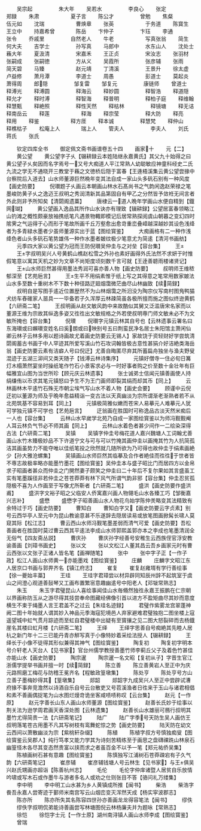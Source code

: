 <!-- { "loadSidebar": true } -->
　　吴宗起　　　　　朱大年
　　吴若水　　　　　李良心
　　张定　　　　　　郑録
　　朱肃　　　　　　夏子言
　　陈公才　　　　　曾勉
　　焦粲　　　　　　伍元如
　　沈瑞　　　　　　曹焕章
　　张英　　　　　　于务道
　　陈寳生　　　　　王立中
　　持嘉希曾　　　　陈岳
　　卞仲子　　　　　卞珏
　　李通　　　　　　张令
　　乔戚里　　　　　自然老人
　　牛老　　　　　　写真张翁
　　简生　　　　　　何大夫
　　吉学士　　　　　孙写真
　　马郎中　　　　　水东山人
　　沈处士　　　　　蘓大年
　　夏汲清　　　　　宋嘉禾
　　王正贞　　　　　宋汝志
　　张羽材　　　　　张嗣成
　　张嗣徳　　　　　方从义
　　吴霞所　　　　　张彦辅
　　张雨　　　　　　简天碧
　　马臻　　　　　　赵元靖
　　丁清溪　　　　　王景升
　　徐太虚　　　　　卢益修
　　萧月潭　　　　　李道士
　　周愚　　　　　　彭道士
　　莫起炎　　　　　萧得周
　　郎隠　　　　　邹复雷
　　邹复元　　　　　康链师
　　曾道士　　　　　释溥光
　　释溥圆　　　　　释海云
　　释妙圆　　　　　释智浩
　　释道隠　　　　　释允才
　　释时溥　　　　　释智海
　　释普明　　　　　释柏子庭
　　释维翰　　　　　释慧甄
　　释絶照　　　　　释性天然
　　释枯林　　　　　释镜塘
　　释无诘　　　　　释南岳云
　　释莲　　　　　　释海
　　释宗莹　　　　　释大防
　　释亮　　　　　　释用
　　释鉴　　　　　　释方厓
　　释本诚　　　　　释慧梵
　　释仲山　　　　　释樵枯子
　　松庵上人　　　　瑞上人
　　管夫人　　　　　李夫人
　　刘氏　　　　　　蒋氏
　　张氏



　　钦定四库全书
　　御定佩文斋书画谱卷五十四
　　画家十
　　元【二】
　　黄公望
　　黄公望字子乆【辍耕録云本姓陆继永嘉黄氏】其父九十始得之曰黄公望子乆矣因而名字焉号一又号大痴道人平江常熟人幼聪敏应神童科经史二氏九流之学无不通晓开三教堂于蘓之文徳桥后隠于富春【王逄梧溪集云黄公望尝掾中台察院后入道去】山水师董源巨然晩年变其法自成一家山头多矾石别有一种风度【画史防要】
　　倪瓉题子乆画云本朝画山林水石髙尚书之气韵闲逸赵荣禄之笔墨峻防黄子乆之逸迈王叔明之秀润清新其品第固自有甲乙之分然皆予敛袵无间言者外此则非予所知矣【清閟阁遗藁】
　　唐棣云一道人晩年学画山水便自精到【鐡网瑚】
　　黄公望画入逸品其所作山水诀亦有理致【辍耕録】公望居富春领略江山钓滩之概性颇豪放袖携纸笔凡遇景物輙即模记后居常熟探阅虞山朝暮之变幻四时隂霁之气运得于心而形于笔故所画千丘万壑愈出愈竒重峦叠嶂越深越妙其设色浅绛者为多青緑水墨者少虽师董源实出于蓝【图绘寳鉴】
　　大痴画格有二一种作浅绛色者山头多矾石笔势雄伟一种作水墨者皴纹极少笔意尤为简逺【清河书画舫】
　　元季四大家以黄公望为冠而王防倪瓉吴仲圭与之对垒【容台集】
　　王
　　王字叔明吴兴人号黄鹤山樵赵松雪之外孙也素好画得外氏法然不求妍于时惟假笔意以寓其天机之妙为文章不尚矩度顷刻数千言可就【王逹善聼雨楼诸贤记】
　　王山水师巨然甚得用墨法秀润可喜亦善人物【画史防要】
　　叔明师王维秾郁深至【艺苑巵言】
　　王生平不用绢素惟于纸上写之其得意之笔常用数家皴法山水多至数十重树木不下数十种径路迂廻烟霭微茫曲尽山林幽致【续简録】
　　叔明自是写图手逺近位置歴然不为山林烟霭之所汨没为陶宗仪写南村图鳬鸭猫犬纺车舂碓家人噐具一一毕备若子久浑厚云林疎简虽各极所擅而施之图似终逊黄鹤【六研斋二笔】
　　王叔明画从赵文敏风韵中来故酷似其舅又泛滥唐宋名家而以董源王维为宗故其纵逸多姿又徃徃出文敏规格之外若使叔明専门师文敏未必不为文敏所掩也【容台集】
　　倪瓉
　　倪瓉字元镇云林其自号也【云林遗事云署名曰东海瓉或曰嬾瓉变姓名曰奚朗或曰映别号五曰荆蛮民净名居士朱阳馆主萧闲仙卿云林子云林多用以题诗画故尤着画史防要云无锡人】家故饶于资轻财好学尝筑清閟阁蓄古书画于中人罕迹其所爱写溪山竹石攻词翰皆极古意性甚狷介好洁絶类海岳翁【画史防要云素有洁癖人号曰倪迂】尤善自晦匿尽弃其所蓄扁舟独坐与渔夫野叟混迹于五湖三泖间又类天随子【钱溥云林诗集序】
　　元镇好僧寺一住必旬日篝灯木榻萧然宴坐时操纸笔作竹石小景客求必与一时好事者购之价至数十金壮年有巨幅雅宜山图为当世所珍【顾元庆云林遗事】
　　张士诚弟士信闻元镇善画使人持绢缣侑以币求其笔元镇怒曰予生不为王门画师即裂其绢而却其币【同上】
　　云林画林木平逺竹石殊无市朝尘埃气写山水不着人物【画史会要】
　　顾谨中云倪迂初以董源为师及乎晩年愈益精诣一变古法以天真幽淡为宗所谓渐老渐熟者若不从北苑筑基不容易到耳【同上】
　　元镇极简雅似嫩而苍宋人易摹元人难摹元人犹可学独元镇不可学也【艺苑巵言】
　　迂翁画在胜国时可称逸品古淡天然米痴后一人也【容台集】
　　云林山水早嵗学北苑乃自成一家图绘寳鉴以为师冯觐觐阉人耳云林负气节必不师其画【同上】
　　云林山水着色者甚少间作一二绘染深得古法【六研斋二笔】
　　吴镇
　　吴镇字仲圭号梅花道人嘉兴魏塘人工词翰尤善画山水竹木臻极妙品不下许道宁文与可与可以竹掩其画仲圭以画掩其竹为人抗简孤洁其画虽势力不能夺唯以佳纸笔投之欣然就几随所欲为乃可得也故仲圭于绢素画絶少【孙大雅沧螺集】
　　吴镇画山水师巨然其临摹及合作者絶佳而徃徃于世者皆不専志故极率略亦能墨竹墨花【图绘寳鉴】吴仲圭本与盛子昭比门而居四方以金帛求子昭画者甚众而仲圭之门閴然妻子颇笑之仲圭曰二十年后不复尔果如其言盛虽工实有笔墨蹊径非若仲圭之苍苍莽莽有林下风气所谓气韵非邪【容台集】仲圭忍贫孤隠极不喜为人作画至于写像尤所靳者【六研斋二笔】
　　盛洪【画史防要作盛洪甫】
　　盛洪字文裕子昭之父临安人侨寓嘉兴画人物翎毛山水各臻工巧【邹衡嘉兴志补】
　　盛懋
　　盛懋字子昭善画山水人物花鸟始学陈仲羙略变其法精致有余特过于巧【画史防要】
　　曹知白
　　曹知白字又【画史防要云字贞素】别号云西华亭人至元中为昆山教谕意甚不乐遂辞去隠居读易或放笔图画掀髯长啸人莫窥其际【松江志】
　　曹云西山水师冯觐笔墨差弱而清气可爱【画史防要】吾松善画者在胜国时莫过曹云西其平逺法李成山水师郭熙盖郭亦本之李成也笔墨清润全无俗气【四友斋丛説】
　　曹庆孙
　　曹庆孙字经善号安稚生云西族侄官浮安教谕善画【刘璋书画史】
　　张以文
　　张以文松江人董其昌云吾乡画家元时有曹云西张以文张子正诸人皆名笔【画禅随笔】
　　张中
　　张中字子正【一作子政】松江人画山水师黄一亦能墨戏【图绘寳鉴】
　　庄麟
　　庄麟字文昭江东人居京口书画与郭畀齐名【镇江府志】
　　崔复
　　崔复赵雍壻有学行善绘事【徐一夔始丰藁】
　　王珪
　　王珪字君璋尝以材异辟同知辰州辞不起筑室于虞山之间澄心观道善鼔琴又工画布置繁宻意趣幽逺号中阳老人【邓韨常熟志】
　　朱玉
　　朱玉字君璧昆山人喜绘事闻佳山水毎翛然独徃永嘉王振鹏在仁宗朝以界画称防玉从之游尽得其技尝奉命图藏经佛像引首以进方不盈矩曲尽其妙而意度横生不束于绳墨人言王君盖不之过云【朱珪名迹録】
　　君璧作紫雾龙宫翠蓬神阙二图十年始就人谓其妙入神品元季海寇犯境邑人弃家避难君璧独抱二图坐楼上寇遥望城中虹气贯月踪迹而至虹自君璧楼中出疑有至寳攘之见二图大怒裂碎而去杨鐡崖名其楼曰虹月楼【六研斋二笔】
　　王绎
　　王绎字思善自号痴絶其先睦人居杭之新门年十二三已能丹青亦觧写真于小像特妙着采绘法授人【辍耕録】
　　王绎长于小像不徒得其形似兼得其神气【图绘寳鉴】
　　陶复初
　　陶复初字明本号介轩老人天台人【见书家】官台州儒学教授善墨竹师李蓟丘父子及着色竹甚佳亦能山水【画史防要】
　　陶宗暹
　　陶宗暹一名文昭【复初从子】字晋生官江浙儒学提举书画并擅一时【续简録】
　　陈立善
　　陈立善黄岩人至正中为庆元路照磨工梅花与防稽王冕齐名【程敏政篁墩集】
　　陈处亨
　　陈处亨号方山立善子墨梅妙得其【篁墩集】
　　郯韶
　　郯韶字九成吴兴人至正中尝辟试漕府掾不事奔竞澹然以诗酒自乐自号云台散吏又号苕溪渔者日徃来于玉山与诸君相倡和素不善画偶捉笔为山水图烂熳竒诡坐客咸啧啧称叹【云台集】
　　赵元【一作原】
　　赵元字善长山东人画山水师董源【图绘寳鉴】
　　赵善长氏妙于绘事以荆关法为逊学周君画天香深处图【云林遗集】
　　赵善长山水雄丽可鴈行叔明其墨竹尤得简贵一法【六研斋笔记】
　　陆广
　　陆广字季号天防生吴人画仿王叔明落笔苍古用墨不凡其写树枝有鸾舞蛇惊之势【画史防要】
　　陆天防在幼文云西间以萧散幽淡为宗【紫桃轩杂缀】
　　陈植
　　陈植字叔方号慎独痴叟【图绘寳鉴云吴郡人】纯行笃孝又能力学其为诗刻苦精练至于画思之盘礴祼跣山林泉石幽篁怪木各尽其变态然贵富以挟而求之者虽百金不以予一笔【郑元祐侨吴集】
　　陈植画树石甚有意趣【图绘寳鉴】
　　陈慎独写江浦树石苍莽疎宕有子久气韵【六研斋笔记】
　　崔彦辅
　　崔彦辅钱塘人号云林生【见书家】与王俱吴兴赵氏甥画亦超诣【陈善杭州志】
　　毛伦
　　毛伦字仲庠诸暨人居贫自乐放情吟啸或写木石或作墨牛与游者多名人或劝之仕则张目不答【骆问礼万缕集】
　　李中明
　　李中明工山水甚为乡人黄镇成所推【闽书】
　　柴浩
　　柴浩字飬吾永嘉人尝寄迹于鄞师米南宫写云山烟峦变灭浑然天成【杨实寜波郡志】
　　陈亦所
　　陈亦所失其名陈容四世孙亦善画龙龙得容笔法【闽书】
　　缪佚
　　缪佚字叔明侃弟能诗善画尝写林塘图倪云林杨廉夫并为题咏【常熟志】
　　徐恺
　　徐恺字士元【一作士原】湖州南浔镇人画山水师李成【图绘寳鉴】
　　曾瑞
